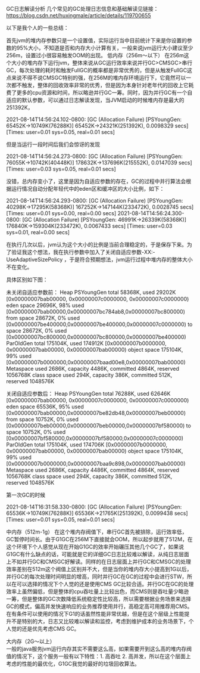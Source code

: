 GC日志解读分析 几个常见的GC处理日志信息和基础解读见链接：https://blog.csdn.net/huxingmale/article/details/119700655

以下是我个人的一些总结：

首先jvm的堆内存参数只是一个设置值，实际运行当中目前统计下来是你设置的参数的95%大小，不知道是否和内存大小计算有关，一般来说jvm运行大小建议至少256m，设置过小很容易触发OOM的出现。  低内存（256m～以下）     在256m这个大小的堆内存下运行jvm，整体来说从GC运行效率来说并行GC>CMSGC>串行GC，每次处理的耗时和触发FullGC的概率都是非常优秀的，但是从触发FullGC这点来说不得不说CMSGC特别的强，在256M的堆内存环境运行下，它竟然可以一次都不触发，整体的回收效率非常的优秀，但是因为本身针对老年代的回收上它耗费了更多的cpu资源和时间，所以略逊并行GC一筹。同时，因为并行GC有一个自适应的默认参数，可以通过日志解读发现，当JVM启动的时候堆内存是最大的251392K，

2021-08-14T14:56:24.102-0800: [GC (Allocation Failure) [PSYoungGen: 65452K->10749K(76288K)] 65452K->24321K(251392K), 0.0098329 secs] [Times: user=0.01 sys=0.05, real=0.01 secs]

但是当运行一段时间后我们会惊讶的发现

2021-08-14T14:56:24.273-0800: [GC (Allocation Failure) [PSYoungGen: 76055K->10742K(40448K)] 178632K->137696K(215552K), 0.0147039 secs] [Times: user=0.03 sys=0.05, real=0.01 secs]

没错，总内存变小了，这里是因为自适应参数的存在，GC的过程中并行算法会根据运行情况自动分配年轻代中的eden区和缓冲区的大小比例，如下：

2021-08-14T14:56:24.293-0800: [GC (Allocation Failure) [PSYoungGen: 40298K->17295K(58368K)] 167252K->147144K(233472K), 0.0028745 secs] [Times: user=0.01 sys=0.00, real=0.00 secs]  2021-08-14T14:56:24.300-0800: [GC (Allocation Failure) [PSYoungGen: 46991K->26339K(58368K)] 176840K->159304K(233472K), 0.0067433 secs] [Times: user=0.03 sys=0.01, real=0.00 secs]

在执行几次以后，jvm认为这个大小的比例是当前合理稳定的，于是保存下来。为了验证我这个想法，我在执行参数中加入了关闭自适应参数-XX:-UseAdaptiveSizePolicy ，于是符合预期想法，jvm运行过程中堆内存的整体大小不在变化。

具体区别如下图：

未关闭自适应参数前： Heap  PSYoungGen      total 58368K, used 29202K [0x00000007bab00000, 0x00000007c0000000, 0x00000007c0000000)   eden space 29696K, 98% used [0x00000007bab00000,0x00000007bc784ab8,0x00000007bc800000)   from space 28672K, 0% used [0x00000007be400000,0x00000007be400000,0x00000007c0000000)   to   space 28672K, 0% used [0x00000007bc800000,0x00000007bc800000,0x00000007be400000)  ParOldGen       total 175104K, used 174912K [0x00000007b0000000, 0x00000007bab00000, 0x00000007bab00000)   object space 175104K, 99% used [0x00000007b0000000,0x00000007baad00e8,0x00000007bab00000)  Metaspace       used 2686K, capacity 4486K, committed 4864K, reserved 1056768K   class space    used 294K, capacity 386K, committed 512K, reserved 1048576K

关闭自适应参数后： Heap  PSYoungGen      total 76288K, used 62646K [0x00000007bab00000, 0x00000007c0000000, 0x00000007c0000000)   eden space 65536K, 95% used [0x00000007bab00000,0x00000007be82db48,0x00000007beb00000)   from space 10752K, 0% used [0x00000007beb00000,0x00000007beb00000,0x00000007bf580000)   to   space 10752K, 0% used [0x00000007bf580000,0x00000007bf580000,0x00000007c0000000)  ParOldGen       total 175104K, used 174706K [0x00000007b0000000, 0x00000007bab00000, 0x00000007bab00000)   object space 175104K, 99% used [0x00000007b0000000,0x00000007baa9c898,0x00000007bab00000)  Metaspace       used 2686K, capacity 4486K, committed 4864K, reserved 1056768K   class space    used 294K, capacity 386K, committed 512K, reserved 1048576K

第一次GC的时候

2021-08-14T16:31:58.330-0800: [GC (Allocation Failure) [PSYoungGen: 65536K->10749K(76288K)] 65536K->21765K(251392K), 0.0099438 secs] [Times: user=0.01 sys=0.05, real=0.01 secs]

中内存（512m-1g）
	在这个堆内存阀值下，串行GC首先被排除，运行效率低，GC暂停时间长。由于G1GC在256M下直接就会OOM，所以起步就用了512M，在这个环境下个人感觉从现在开始G1GC的效率开始碾压其他几个GC了，如果说G1GC有什么缺点的话，可能就是它的详细GC日志比较难以解读，从纯日志层面上不如并行GC和CMSGC好解读。同样的在日志层面上并行GC和CMSGC的处理效率差别在512m这个阀值上区别并不大，但是当你的堆内存大小提高到1G以后，并行GC的每次处理时间明显的增高，同时并行GC在GC的过程中会进行STW，所以在可以选择的情况下个人觉的还是使用CMS GC比较合适。并行GC在GC的处理效率上虽然偏低，但是整体的cpu吞吐量上比较出色，而CMS则是吞吐量少略逊一筹，但是整体的GC次数降低系统稳定性比较高，所以需要根据业务场景来选择GC的模式，偏高并发快速响应的业务推荐使用并行，高稳定高可用推荐用CMS。在有条件可以使用的情况下G1的话虽然性能非常优越，但是在这个层级上性能提升不是特别的大，日志又比较难以解读和监控，考虑到维护成本的业务场景下，个人觉的还是优先考虑CMS GC。

大内存（2G～以上）         
	一般的java服务jvm运行内存其实不需要这么高，如果需要开到这么高的堆内存阀值的情况下，这个服务一般有以下特性：1. 高吞吐 2. 高并发，所以在这个层面上考虑的性能的最优化，G1GC我觉的最好的垃圾回收算法。